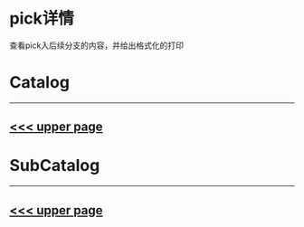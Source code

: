 # pick详情
查看pick入后续分支的内容，并给出格式化的打印

# Catalog
---
[<<< upper page](../README.md)
---

# SubCatalog

---
[<<< upper page](../README.md)
---
